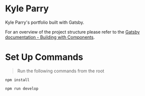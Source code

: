 # Kyle Parry
Kyle Parry's portfolio built with Gatsby.

For an overview of the project structure please refer to the [Gatsby documentation - Building with Components](https://www.gatsbyjs.org/docs/building-with-components/).


# Set Up Commands
> Run the following commands from the root
```
npm install
```
```
npm run develop
```
